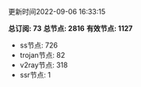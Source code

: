 更新时间2022-09-06 16:33:15

**总订阅: 73**
**总节点: 2816**
**有效节点: 1127**
- ss节点: 726
- trojan节点: 82
- v2ray节点: 318
- ssr节点: 1
